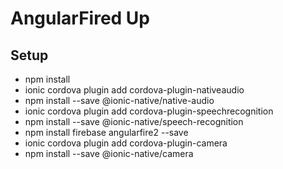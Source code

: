 
# AngularFired Up

## Setup
- npm install
- ionic cordova plugin add cordova-plugin-nativeaudio
- npm install --save @ionic-native/native-audio
- ionic cordova plugin add cordova-plugin-speechrecognition
- npm install --save @ionic-native/speech-recognition
- npm install firebase angularfire2 --save
- ionic cordova plugin add cordova-plugin-camera
- npm install --save @ionic-native/camera
